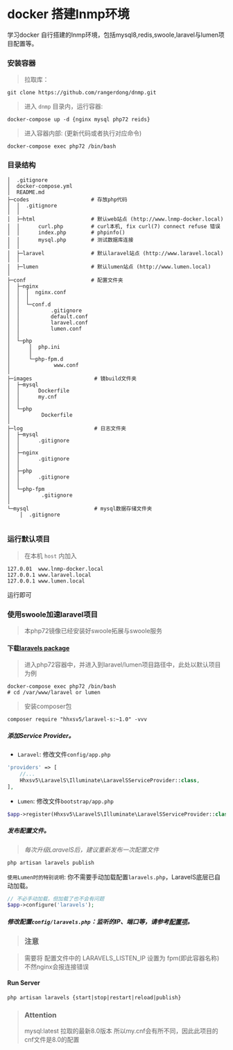 docker 搭建lnmp环境
===
学习docker 自行搭建的lnmp环境，包括mysql8,redis,swoole,laravel与lumen项目配置等。

### 安装容器
> 拉取库：
```
git clone https://github.com/rangerdong/dnmp.git
```
> 进入 `dnmp` 目录内，运行容器:
```
docker-compose up -d {nginx mysql php72 reids}
```
> 进入容器内部: (更新代码或者执行对应命令)
```
docker-compose exec php72 /bin/bash 
```
### 目录结构
```
│  .gitignore
│  docker-compose.yml 
│  README.md
├─codes                    # 存放php代码
│  │  .gitignore
│  │  
│  ├─html                  # 默认web站点 (http://www.lnmp-docker.local)
│  │      curl.php         # curl本机, fix curl(7) connect refuse 错误
│  │      index.php        # phpinfo()
│  │      mysql.php        # 测试数据库连接
│  │
│  ├─laravel               # 默认laravel站点 (http://www.laravel.local)
│  │
│  ├─lumen                 # 默认lumen站点 (http://www.lumen.local)
│      
├─conf                     # 配置文件夹
│  ├─nginx
│  │  │  nginx.conf
│  │  │  
│  │  └─conf.d
│  │          .gitignore
│  │          default.conf
│  │          laravel.conf
│  │          lumen.conf
│  │          
│  └─php
│      │  php.ini
│      │  
│      └─php-fpm.d
│              www.conf
│              
├─images                    # 镜build文件夹
│  ├─mysql
│  │      Dockerfile
│  │      my.cnf
│  │      
│  └─php
│          Dockerfile
│          
├─log                       # 日志文件夹
│  ├─mysql
│  │      .gitignore
│  │      
│  ├─nginx
│  │      .gitignore
│  │      
│  ├─php
│  │      .gitignore
│  │      
│  └─php-fpm
│          .gitignore
│          
└─mysql                     # mysql数据存储文件夹
    │  .gitignore
            
```

### 运行默认项目

> 在本机 `host` 内加入

```
127.0.01  www.lnmp-docker.local
127.0.0.1 www.laravel.local
127.0.0.1 www.lumen.local
```

运行即可

### 使用swoole加速laravel项目
> 本php72镜像已经安装好swoole拓展与swoole服务

#### 下载[laravels package](https://github.com/hhxsv5/laravel-s) 
> 进入php72容器中，并进入到laravel/lumen项目路径中，此处以默认项目为例

```
docker-compose exec php72 /bin/bash
# cd /var/www/laravel or lumen
```
> 安装composer包
```
composer require "hhxsv5/laravel-s:~1.0" -vvv
```
##### 添加Service Provider。

- `Laravel`: 修改文件`config/app.php`
```PHP
'providers' => [
    //...
    Hhxsv5\LaravelS\Illuminate\LaravelSServiceProvider::class,
],
```

- `Lumen`: 修改文件`bootstrap/app.php`
```PHP
$app->register(Hhxsv5\LaravelS\Illuminate\LaravelSServiceProvider::class);
```

##### 发布配置文件。
> *每次升级LaravelS后，建议重新发布一次配置文件*
```Bash
php artisan laravels publish
```

`使用Lumen时的特别说明`: 你不需要手动加载配置`laravels.php`，LaravelS底层已自动加载。
```PHP
// 不必手动加载，但加载了也不会有问题
$app->configure('laravels');
```

##### 修改配置`config/laravels.php`：监听的IP、端口等，请参考[配置项](https://github.com/hhxsv5/laravel-s/blob/master/Settings-CN.md)。
> ### 注意

> 需要将 配置文件中的 LARAVELS_LISTEN_IP 设置为 fpm(即此容器名称) 不然nginx会报连接错误

#### Run Server
```
php artisan laravels {start|stop|restart|reload|publish}
```


>### Attention
> mysql:latest 拉取的最新8.0版本 所以my.cnf会有所不同，因此此项目的cnf文件是8.0的配置


